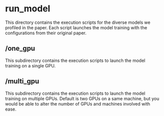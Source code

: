 # run_model

This directory contains the execution scripts for the diverse models we profiled in the paper. Each script launches the model training with the configurations from their original paper. 

## /one_gpu

This subdirectory contains the execution scripts to launch the model training on a single GPU.

## /multi_gpu

This subdirectory contains the execution scripts to launch the model training on multiple GPUs. Default is two GPUs on a same machine, but you would be able to alter the number of GPUs and machines involved with ease. 